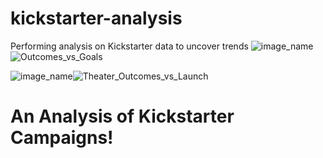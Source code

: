 # kickstarter-analysis
Performing analysis on Kickstarter data to uncover trends
![image_name](Outcomes_vs_Goals.png)![Outcomes_vs_Goals](https://user-images.githubusercontent.com/95828604/147184012-3da81ac7-08e8-4922-ac14-359069ac590f.png)

![image_name](Theater_Outcomes_vs_Launch.png)![Theater_Outcomes_vs_Launch](https://user-images.githubusercontent.com/95828604/147184000-c1c48ccd-fac7-41b3-9cf3-b446aab9af47.png)
# An Analysis of Kickstarter Campaigns!
